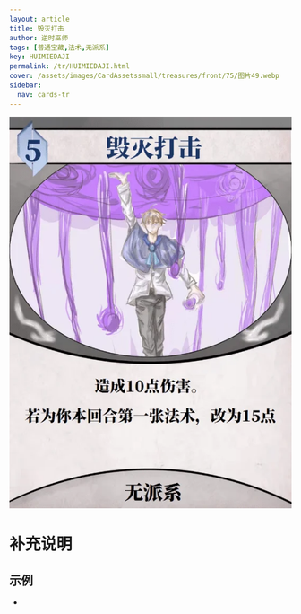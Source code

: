 ```yaml
---
layout: article
title: 毁灭打击
author: 逆时巫师
tags: [普通宝藏,法术,无派系]
key: HUIMIEDAJI
permalink: /tr/HUIMIEDAJI.html
cover: /assets/images/CardAssetssmall/treasures/front/75/图片49.webp
sidebar:
  nav: cards-tr
---
```

![](/assets/images/CardAssets/treasures/front/75/图片49.webp)

# 补充说明



## 示例
* 